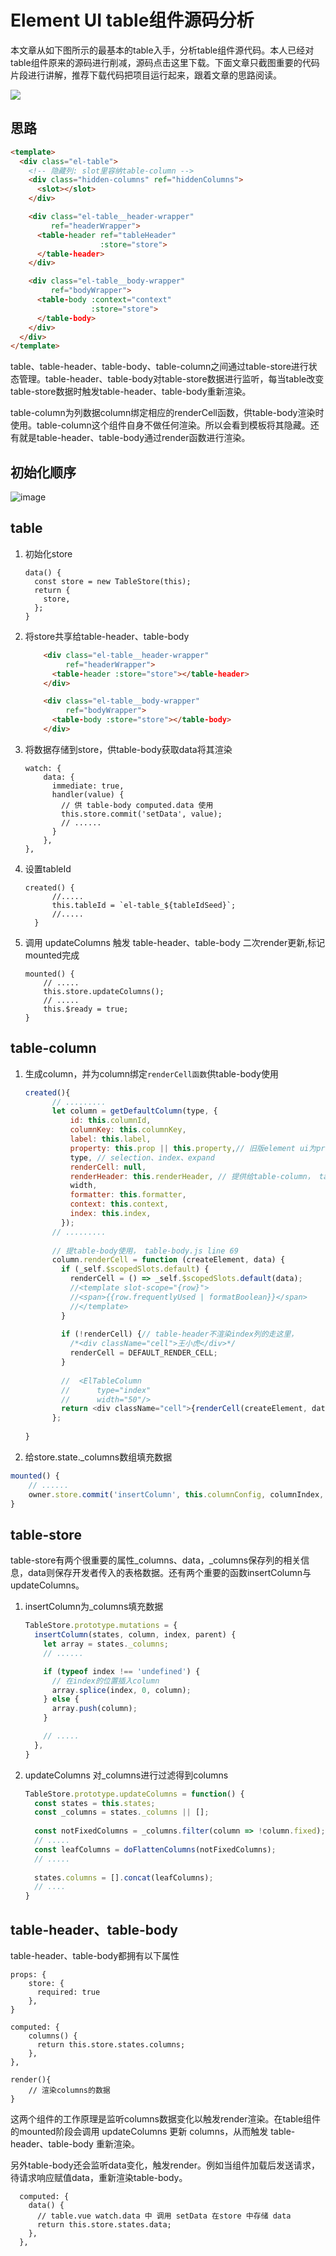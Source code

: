 # Element UI table组件源码分析
本文章从如下图所示的最基本的table入手，分析table组件源代码。本人已经对table组件原来的源码进行削减，源码点击这里下载。下面文章只截图重要的代码片段进行讲解，推荐下载代码把项目运行起来，跟着文章的思路阅读。

![](https://ws3.sinaimg.cn/large/006tNc79gy1ftkowaly1ij30lt079aaq.jpg)

## 思路
````html
<template>
  <div class="el-table">
    <!-- 隐藏列: slot里容纳table-column -->
    <div class="hidden-columns" ref="hiddenColumns">
      <slot></slot>
    </div>

    <div class="el-table__header-wrapper"
         ref="headerWrapper">
      <table-header ref="tableHeader"
                    :store="store">
      </table-header>
    </div>

    <div class="el-table__body-wrapper"
         ref="bodyWrapper">
      <table-body :context="context"
                  :store="store">                  
      </table-body>
    </div>
  </div>
</template>
````

table、table-header、table-body、table-column之间通过table-store进行状态管理。table-header、table-body对table-store数据进行监听，每当table改变table-store数据时触发table-header、table-body重新渲染。

table-column为列数据column绑定相应的renderCell函数，供table-body渲染时使用。table-column这个组件自身不做任何渲染。所以会看到模板将其隐藏。还有就是table-header、table-body通过render函数进行渲染。

## 初始化顺序
![image](https://ws3.sinaimg.cn/large/006tNc79gy1ftjm8s7o5uj30k307kmxz.jpg)

## table
1. 初始化store

	````
	data() {
	  const store = new TableStore(this);
	  return {
	    store,
	  };
	}
	````

2. 将store共享给table-header、table-body

	````html
	    <div class="el-table__header-wrapper"
	         ref="headerWrapper">
	      <table-header :store="store"></table-header>
	    </div>
	
	    <div class="el-table__body-wrapper"
	         ref="bodyWrapper">
	      <table-body :store="store"></table-body>
	    </div>
	```` 

3. 将数据存储到store，供table-body获取data将其渲染

	````
	watch: {
	    data: {
	      immediate: true,
	      handler(value) {
	        // 供 table-body computed.data 使用 
	        this.store.commit('setData', value);
	        // ......
	      }
	    },
	},
	````

4. 设置tableId

	````
	created() {
	      //.....
	      this.tableId = `el-table_${tableIdSeed}`;
	      //.....
	  }
	````

5. 调用 updateColumns 触发 table-header、table-body 二次render更新,标记mounted完成
	
	````
	mounted() {
	    // .....
	    this.store.updateColumns();
	    // .....
	    this.$ready = true;
	}     
	````

## table-column
1. 生成column，并为column绑定`renderCell函数`供table-body使用
	
	````js
	created(){
	      // .........
	      let column = getDefaultColumn(type, {
	          id: this.columnId,
	          columnKey: this.columnKey,
	          label: this.label,
	          property: this.prop || this.property,// 旧版element ui为property，现在的版本是prop
	          type, // selection、index、expand
	          renderCell: null,
	          renderHeader: this.renderHeader, // 提供给table-column， table-column.js line 112
	          width,
	          formatter: this.formatter,
	          context: this.context,
	          index: this.index,
	        });
	      // .........
	      
	      // 提table-body使用， table-body.js line 69
	      column.renderCell = function (createElement, data) {
	        if (_self.$scopedSlots.default) {
	          renderCell = () => _self.$scopedSlots.default(data);
	          //<template slot-scope="{row}">
	          //<span>{{row.frequentlyUsed | formatBoolean}}</span>
	          //</template>
	        }
	  
	        if (!renderCell) {// table-header不渲染index列的走这里，
	          /*<div className="cell">王小虎</div>*/
	          renderCell = DEFAULT_RENDER_CELL;
	        }
	  
	        //  <ElTableColumn
	        //      type="index"
	        //      width="50"/>
	        return <div className="cell">{renderCell(createElement, data)}</div>;
	      };
	  
	}
	````

2. 给store.state._columns数组填充数据

  ````js
  mounted() {
      // ...... 
      owner.store.commit('insertColumn', this.columnConfig, columnIndex, this.isSubColumn ? parent.columnConfig : null);
  }
  ````

## table-store
table-store有两个很重要的属性\_columns、data，\_columns保存列的相关信息，data则保存开发者传入的表格数据。还有两个重要的函数insertColumn与updateColumns。


1. insertColumn为_columns填充数据

	````js
	TableStore.prototype.mutations = {
	  insertColumn(states, column, index, parent) {
	    let array = states._columns;
	    // ......
	
	    if (typeof index !== 'undefined') {
	      // 在index的位置插入column
	      array.splice(index, 0, column);
	    } else {
	      array.push(column);
	    }
	
	    // .....
	  },
	}
	````

2. updateColumns 对_columns进行过滤得到columns

	````js
	TableStore.prototype.updateColumns = function() {
	  const states = this.states;
	  const _columns = states._columns || [];
	  
	  const notFixedColumns = _columns.filter(column => !column.fixed);
	  // .....
	  const leafColumns = doFlattenColumns(notFixedColumns);
	  // .....
	  
	  states.columns = [].concat(leafColumns);
	  // ....
	}
	````

## table-header、table-body
table-header、table-body都拥有以下属性

````
props: {
    store: {
      required: true
    },
}

computed: {
    columns() {
      return this.store.states.columns;
    },
},

render(){
    // 渲染columns的数据
}
````

这两个组件的工作原理是监听columns数据变化以触发render渲染。在table组件的mounted阶段会调用 updateColumns 更新 columns，从而触发 table-header、table-body 重新渲染。

另外table-body还会监听data变化，触发render。例如当组件加载后发送请求，待请求响应赋值data，重新渲染table-body。

````
  computed: {
    data() {
      // table.vue watch.data 中 调用 setData 在store 中存储 data
      return this.store.states.data;
    },
  },
````
